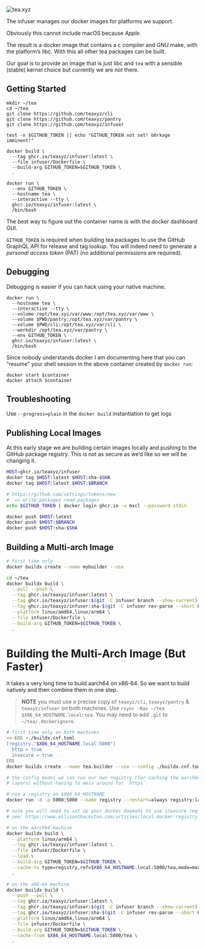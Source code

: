 ![tea.xyz](https://tea.xyz/banner.png)

The infuser manages our docker images for platforms we support.

Obviously this cannot include macOS because *Apple*.

The result is a docker image that contains a c compiler and GNU make, with the
platform’s libc. With this all other tea packages can be built.

Our goal is to provide an image that is just libc and `tea` with a sensible
(stable) kernel choice but currently we are not there.


Getting Started
---------------
    mkdir ~/tea
    cd ~/tea
    git clone https://github.com/teaxyz/cli
    git clone https://github.com/teaxyz/pantry
    git clone https://github.com/teaxyz/infuser

    test -n $GITHUB_TOKEN || echo "GITHUB_TOKEN not set! b0rkage imminent!"

    docker build \
      --tag ghcr.io/teaxyz/infuser:latest \
      --file infuser/Dockerfile \
      --build-arg GITHUB_TOKEN=$GITHUB_TOKEN \
      .

    docker run \
      --env GITHUB_TOKEN \
      --hostname tea \
      --interactive --tty \
      ghcr.io/teaxyz/infuser:latest \
      /bin/bash

The best way to figure out the container name is with the docker
dashboard GUI.

`GITHUB_TOKEN` is required when building tea packages to use the GitHub
GraphQL API for release and tag lookup. You will indeed need to generate a
*personal access token* (PAT) (no additional permissions are required).


Debugging
---------
Debugging is easier if you can hack using your native machine.

    docker run \
      --hostname tea \
      --interactive --tty \
      --volume /opt/tea.xyz/var/www:/opt/tea.xyz/var/www \
      --volume $PWD/pantry:/opt/tea.xyz/var/pantry \
      --volume $PWD/cli:/opt/tea.xyz/var/cli \
      --workdir /opt/tea.xyz/var/pantry \
      --env GITHUB_TOKEN \
      ghcr.io/teaxyz/infuser:latest \
      /bin/bash

Since nobody understands docker I am documenting here that you can
“resume” your shell session in the above container created by `docker run`:

    docker start $container
    docker attach $container


Troubleshooting
---------------
Use `--progress=plain` in the `docker build` instantiation to get logs


Publishing Local Images
-----------------------

At this early stage we are building certain images locally and pushing to
the GitHub package registry. This is not as secure as we’d like so we will be
changing it.

```sh
HOST=ghcr.io/teaxyz/infuser
docker tag $HOST:latest $HOST:sha-$SHA
docker tag $HOST:latest $HOST:$BRANCH

# https://github.com/settings/tokens/new
#  => write:packages read:packages
echo $GITHUB_TOKEN | docker login ghcr.io -u mxcl --password-stdin

docker push $HOST:latest
docker push $HOST:$BRANCH
docker push $HOST:sha-$SHA
```

Building a Multi-arch Image
---------------------------

```sh
# first time only
docker buildx create --name mybuilder --use
```

```sh
cd ~/tea
docker buildx build \
  --pull --push \
  --tag ghcr.io/teaxyz/infuser:latest \
  --tag ghcr.io/teaxyz/infuser:$(git -C infuser branch --show-current) \
  --tag ghcr.io/teaxyz/infuser:sha-$(git -C infuser rev-parse --short HEAD) \
  --platform linux/amd64,linux/arm64 \
  --file infuser/Dockerfile \
  --build-arg GITHUB_TOKEN=$GITHUB_TOKEN \
  .
```

Building the Multi-Arch Image (But Faster)
==========================================

It takes a very long time to build aarch64 on x86-64. So we want to build
natively and then combine them in one step.

> **NOTE** you must use a precise copy of `teaxyz/cli`, `teaxyz/pantry` &
> `teaxyz/infuser` on both machines.
> Use `rsync -Rav ~/tea $X86_64_HOSTNAME.local:tea`.
> You may need to add `.git` to `~/tea/.dockerignore`.

```sh
# first time only on both machines
<<-EOS >./buildx.cnf.toml
[registry."$X86_64_HOSTNAME.local:5000"]
  http = true
  insecure = true
EOS
docker buildx create --name tea.builder --use --config ./buildx.cnf.toml

# the config means we can run our own registry (for caching the aarch64
# layers) without having to mess around for `https`.
```

```sh
# run a registry on $X86_64_HOSTNAME
docker run -d -p 5000:5000 --name registry --restart=always registry:latest

# note you will need to set up your docker daemons to use insecure registries
# see: https://www.allisonthackston.com/articles/local-docker-registry.html
```

```sh
# on the aarch64 machine
docker buildx build \
  --platform linux/arm64 \
  --tag ghcr.io/teaxyz/infuser:latest \
  --file infuser/Dockerfile \
  --load \
  --build-arg GITHUB_TOKEN=$GITHUB_TOKEN \
  --cache-to type=registry,ref=$X86_64_HOSTNAME.local:5000/tea,mode=max \
  .
```

```sh
# on the x86-64 machine
docker buildx build \
  --push --pull \
  --tag ghcr.io/teaxyz/infuser:latest \
  --tag ghcr.io/teaxyz/infuser:$(git -C infuser branch --show-current) \
  --tag ghcr.io/teaxyz/infuser:sha-$(git -C infuser rev-parse --short HEAD) \
  --platform linux/amd64,linux/arm64 \
  --file infuser/Dockerfile \
  --build-arg GITHUB_TOKEN=$GITHUB_TOKEN \
  --cache-from $X86_64_HOSTNAME.local:5000/tea \
  .
```

